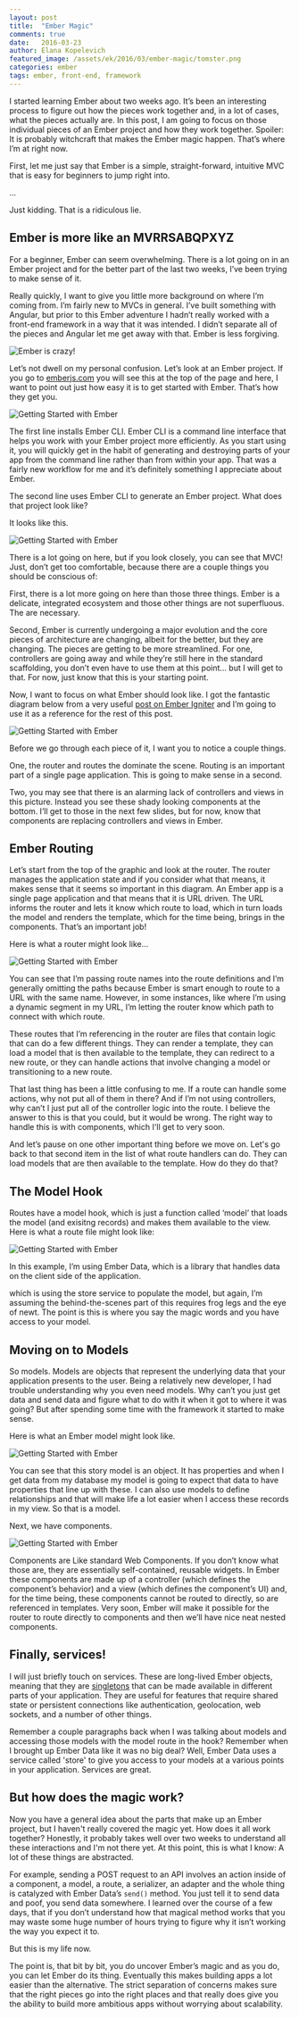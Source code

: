 ```yaml
---
layout: post
title:  "Ember Magic"
comments: true
date:   2016-03-23
author: Elana Kopelevich
featured_image: /assets/ek/2016/03/ember-magic/tomster.png
categories: ember
tags: ember, front-end, framework
---
```


I started learning Ember about two weeks ago. It’s been an interesting process to figure out how the pieces work together and, in a lot of cases, what the pieces actually are. In this post, I am going to focus on those individual pieces of an Ember project and how they work together. Spoiler: It is probably witchcraft that makes the Ember magic happen. That’s where I’m at right now.

First, let me just say that Ember is a simple, straight-forward, intuitive MVC that is easy for beginners to jump right into.

...

Just kidding. That is a ridiculous lie.

## Ember is more like an MVRRSABQPXYZ

For a beginner, Ember can seem overwhelming. There is a lot going on in an Ember project and for the better part of the last two weeks, I’ve been trying to make sense of it.

Really quickly, I want to give you little more background on where I’m coming from. I’m fairly new to MVCs in general. I’ve built something with Angular, but prior to this Ember adventure I hadn’t really worked with a front-end framework in a way that it was intended. I didn’t separate all of the pieces and Angular let me get away with that. Ember is less forgiving.

![Ember is crazy!](/assets/ek/2016/03/ember-magic/MVRRSABQPXYZ.png)

Let’s not dwell on my personal confusion. Let’s look at an Ember project. If you go to [emberjs.com](https://emberjs.com) you will see this at the top of the page and here, I want to point out just how easy it is to get started with Ember. That’s how they get you.

![Getting Started with Ember](/assets/ek/2016/03/ember-magic/ember-cli.png)

The first line installs Ember CLI. Ember CLI is a command line interface that helps you work with your Ember project more efficiently. As you start using it, you will quickly get in the habit of generating and destroying parts of your app from the command line rather than from within your app. That was a fairly new workflow for me and it’s definitely something I appreciate about Ember.

The second line uses Ember CLI to generate an Ember project. What does that project look like?

It looks like this.

![Getting Started with Ember](/assets/ek/2016/03/ember-magic/generated-ember.png)

There is a lot going on here, but if you look closely, you can see that MVC! Just, don’t get too comfortable, because there are a couple things you should be conscious of:

First, there is a lot more going on here than those three things. Ember is a delicate, integrated ecosystem and those other things are not superfluous. The are necessary.

Second, Ember is currently undergoing a major evolution and the core pieces of architecture are changing, albeit for the better, but they are changing. The pieces are getting to be more streamlined. For one, controllers are going away and while they’re still here in the standard scaffolding, you don’t even have to use them at this point… but I will get to that. For now, just know that this is your starting point.

Now, I want to focus on what Ember should look like. I got the fantastic diagram below from a very useful [post on Ember Igniter](http://emberigniter.com/5-essential-ember-2.0-concepts/) and I’m going to use it as a reference for the rest of this post.

![Getting Started with Ember](/assets/ek/2016/03/ember-magic/core-concepts.png)

Before we go through each piece of it, I want you to notice a couple things.

One, the router and routes the dominate the scene. Routing is an important part of a single page application. This is going to make sense in a second.

Two, you may see that there is an alarming lack of controllers and views in this picture. Instead you see these shady looking components at the bottom. I’ll get to those in the next few slides, but for now, know that components are replacing controllers and views in Ember.

## Ember Routing

Let’s start from the top of the graphic and look at the router. The router manages the application state and if you consider what that means, it makes sense that it seems so important in this diagram. An Ember app is a single page application and that means that it is URL driven. The URL informs the router and lets it know which route to load, which in turn loads the model and renders the template, which for the time being, brings in the components. That’s an important job!

Here is what a router might look like…

![Getting Started with Ember](/assets/ek/2016/03/ember-magic/router-example.png)

You can see that I’m passing route names into the route definitions and I’m generally omitting the paths because Ember is smart enough to route to a URL with the same name. However, in some instances, like where I’m using a dynamic segment in my URL, I’m letting the router know which path to connect with which route.

These routes that I’m referencing in the router are files that contain logic that can do a few different things. They can render a template, they can load a model that is then available to the template, they can redirect to a new route, or they can handle actions that involve changing a model or transitioning to a new route.

That last thing has been a little confusing to me. If a route can handle some actions, why not put all of them in there? And if I’m not using controllers, why can’t I just put all of the controller logic into the route. I believe the answer to this is that you could, but it would be wrong. The right way to handle this is with components, which I'll get to very soon.

And let’s pause on one other important thing before we move on. Let's go back to that second item in the list of what route handlers can do. They can load models that are then available to the template. How do they do that?

## The Model Hook

Routes have a model hook, which is just a function called ‘model’ that loads the model (and exisitng records) and makes them available to the view. Here is what a route file might look like:

![Getting Started with Ember](/assets/ek/2016/03/ember-magic/route-example.png)

In this example, I’m using Ember Data, which is a library that handles data on the client side of the application.

which is using the store service to populate the model, but again, I’m assuming the behind-the-scenes part of this requires frog legs and the eye of newt. The point is this is where you say the magic words and you have access to your model.

## Moving on to Models

So models. Models are objects that represent the underlying data that your application presents to the user. Being a relatively new developer, I had trouble understanding why you even need models. Why can’t you just get data and send data and figure what to do with it when it got to where it was going? But after spending some time with the framework it started to make sense.

Here is what an Ember model might look like.

![Getting Started with Ember](/assets/ek/2016/03/ember-magic/model-example.png)

You can see that this story model is an object. It has properties and when I get data from my database my model is going to expect that data to have properties that line up with these. I can also use models to define relationships and that will make life a lot easier when I access these records in my view. So that is a model.

Next, we have components.

![Getting Started with Ember](/assets/ek/2016/03/ember-magic/generate-component.png)

Components are Like standard Web Components. If you don’t know what those are, they are essentially self-contained, reusable widgets. In Ember these components are made up of a controller (which defines the component’s behavior) and a view (which defines the component’s UI) and, for the time being, these components cannot be routed to directly, so are referenced in templates. Very soon, Ember will make it possible for the router to route directly to components and then we’ll have nice neat nested components.

## Finally, services!

I will just briefly touch on services. These are long-lived Ember objects, meaning that they are [singletons](https://en.wikipedia.org/wiki/Singleton_pattern) that can be made available in different parts of your application. They are useful for features that require shared state or persistent connections like authentication, geolocation, web sockets, and a number of other things.

Remember a couple paragraphs back when I was talking about models and accessing those models with the model route in the hook? Remember when I brought up Ember Data like it was no big deal? Well, Ember Data uses a service called 'store' to give you access to your models at a various points in your application. Services are great.  

## But how does the magic work?

Now you have a general idea about the parts that make up an Ember project, but I haven't really covered the magic yet. How does it all work together? Honestly, it probably takes well over two weeks to understand all these interactions and I'm not there yet. At this point, this is what I know: A lot of these things are abstracted.

For example, sending a POST request to an API involves an action inside of a component, a model, a route, a serializer, an adapter and the whole thing is catalyzed with Ember Data’s `send()` method. You just tell it to send data and poof, you send data somewhere. I learned over the course of a few days, that if you don’t understand how that magical method works that you may waste some huge number of hours trying to figure why it isn’t working the way you expect it to.

But this is my life now.

The point is, that bit by bit, you do uncover Ember’s magic and as you do, you can let Ember do its thing. Eventually this makes building apps a lot easier than the alternative. The strict separation of concerns makes sure that the right pieces go into the right places and that really does give you the ability to build more ambitious apps without worrying about scalability.
